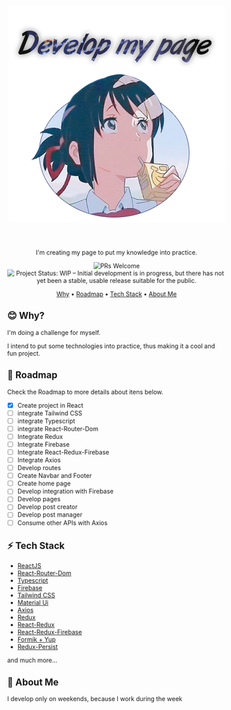 <h1 align="center">
  <img src="https://raw.githubusercontent.com/TheVinizzz/Develop-my-page/main/myPage.png" alt="myPage"/>
  <br><br>
</h1>  

<p align="center">I'm creating my page to put my knowledge into practice.</p>

<p align="center">
    <img src="https://img.shields.io/badge/progress-5%25-brightgreen.svg" alt="PRs Welcome">
    <img src="https://www.repostatus.org/badges/latest/wip.svg" alt="Project Status: WIP – Initial development is in progress, but there has not yet been a stable, usable release suitable for the public." />  
</p>

<p align="center">
  <a href="#blush-why">Why</a> •
  <a href="#dizzy-roadmap">Roadmap</a> •
  <a href="#zap-tech-stack">Tech Stack</a> •
  <a href="#art-about-me">About Me</a>
</p>

## :blush: **Why?**

I'm doing a challenge for myself.

I intend to put some technologies into practice, thus making it a cool and fun project.

## :dizzy: **Roadmap**

Check the Roadmap to more details about itens below.

-   [x] Create project in React
-   [ ] integrate Tailwind CSS
-   [ ] integrate Typescript
-   [ ] integrate React-Router-Dom
-   [ ] Integrate Redux
-   [ ] Integrate Firebase
-   [ ] Integrate React-Redux-Firebase
-   [ ] Integrate Axios
-   [ ] Develop routes
-   [ ] Create Navbar and Footer
-   [ ] Create home page
-   [ ] Develop integration with Firebase
-   [ ] Develop pages
-   [ ] Develop post creator
-   [ ] Develop post manager
-   [ ] Consume other APIs with Axios

## :zap: **Tech Stack**

-   [ReactJS](https://github.com/facebook/react)
-   [React-Router-Dom](https://github.com/ReactTraining/react-router/tree/master/packages/react-router-dom)
-   [Typescript](https://github.com/microsoft/TypeScript)
-   [Firebase](https://github.com/firebase/)
-   [Tailwind CSS](https://github.com/tailwindcss)
-   [Material Ui](https://github.com/mui-org/material-ui)
-   [Axios](https://github.com/axios/axios)
-   [Redux](https://github.com/reduxjs/react-redux)
-   [React-Redux](https://github.com/reduxjs/react-redux)
-   [React-Redux-Firebase](https://github.com/prescottprue/react-redux-firebase)
-   [Formik + Yup](https://jaredpalmer.com/formik/)
-   [Redux-Persist](https://github.com/rt2zz/redux-persist)

and much more...

## :handshake: **About Me**

I develop only on weekends, because I work during the week

